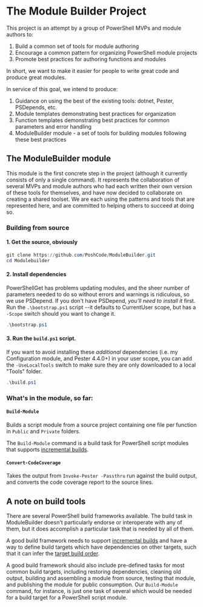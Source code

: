# The Module Builder Project

This project is an attempt by a group of PowerShell MVPs and module authors to:

1. Build a common set of tools for module authoring
2. Encourage a common pattern for organizing PowerShell module projects
3. Promote best practices for authoring functions and modules

In short, we want to make it easier for people to write great code and produce great modules.

In service of this goal, we intend to produce:

1. Guidance on using the best of the existing tools: dotnet, Pester, PSDepends, etc.
2. Module templates demonstrating best practices for organization
3. Function templates demonstrating best practices for common parameters and error handling
4. ModuleBuilder module - a set of tools for building modules following these best practices

## The ModuleBuilder module

This module is the first concrete step in the project (although it currently consists of only a single command). It represents the collaboration of several MVPs and module authors who had each written their own version of these tools for themselves, and have now decided to collaborate on creating a shared toolset. We are each using the patterns and tools that are represented here, and are committed to helping others to succeed at doing so.

### Building from source


#### 1. Get the source, obviously

```powershell
git clone https://github.com/PoshCode/ModuleBuilder.git
cd Modulebuilder
```

#### 2. Install dependencies

PowerShellGet has problems updating modules, and the sheer number of parameters needed to do so without errors and warnings is ridiculous, so we use PSDepend. If you don't have PSDepend, _you'll need to install it_ first. Run the `.\bootstrap.ps1` script --it defaults to CurrentUser scope, but has a `-Scope` switch should you want to change it.

```powershell
.\bootstrap.ps1
```

#### 3. Run the `build.ps1` script.

If you want to avoid installing these _additional_ dependencies (i.e. my Configuration module, and Pester 4.4.0+) in your user scope, you can add the `-UseLocalTools` switch to make sure they are only downloaded to a local "Tools" folder.

```powershell
.\build.ps1
```

### What's in the module, so far:

#### `Build-Module`

Builds a script module from a source project containing one file per function in `Public` and `Private` folders.

The `Build-Module` command is a build task for PowerShell script modules that supports [incremental builds](https://docs.microsoft.com/en-us/visualstudio/msbuild/incremental-builds).

#### `Convert-CodeCoverage`

Takes the output from `Invoke-Pester -Passthru` run against the build output, and converts the code coverage report to the source lines.

## A note on build tools

There are several PowerShell build frameworks available. The build task in ModuleBuilder doesn't particularly endorse or interoperate with any of them, but it does accomplish a particular task that is needed by all of them.

A good build framework needs to support [incremental builds](https://docs.microsoft.com/en-us/visualstudio/msbuild/incremental-builds) and have a way to define build targets which have dependencies on other targets, such that it can infer the [target build order](https://docs.microsoft.com/en-us/visualstudio/msbuild/msbuild-targets#target-build-order).

A good build framework should also include pre-defined tasks for most common build targets, including restoring dependencies, cleaning old output, building and assembling a module from source, testing that module, and publishing the module for public consumption.  Our `Build-Module` command, for instance, is just one task of several which would be needed for a build target for a PowerShell script module.

